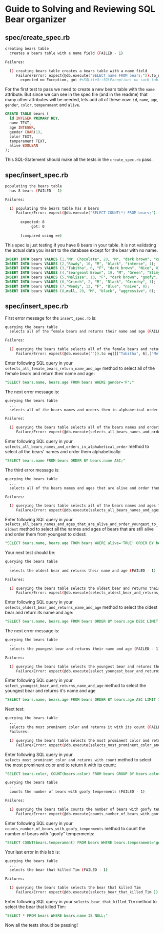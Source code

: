 # Guide to Solving and Reviewing SQL Bear organizer

## spec/create_spec.rb
```bash
creating bears table
  creates a bears table with a name field (FAILED - 1)

Failures:

  1) creating bears table creates a bears table with a name field
     Failure/Error: expect{@db.execute("SELECT name FROM bears;")}.to_not raise_exception
       expected no Exception, got #<SQLite3::SQLException: no such table: bears> with backtrace
```
For the first test to pass we need to create a new bears table with the `name` attribute. But since we can see in the spec file (and in the readme) that many other attributes will be needed, lets add all of these now: `id`, `name`, `age`, `gender`, `color`, `temperament` and `alive`.

```sql
CREATE TABLE bears (
  id INTEGER PRIMARY KEY,
  name TEXT,
  age INTEGER,
  gender CHAR(1),
  color TEXT,
  temperament TEXT,
  alive BOOLEAN
);
```
This SQL-Statement should make all the tests in the `create_spec.rb` pass.

## spec/insert_spec.rb

```bash
populating the bears table
  has 8 bears (FAILED - 1)

Failures:

  1) populating the bears table has 8 bears
     Failure/Error: expect(@db.execute("SELECT COUNT(*) FROM bears;").flatten[0]).to eq(8)
       
       expected: 8
            got: 0
       
       (compared using ==)

```
This spec is just testing if you have 8 bears in your table. It is not validating the actual data you insert to the database except for the bear with no name.

```sql
INSERT INTO bears VALUES (1,"Mr. Chocolate", 20, "M", "dark brown", "calm", 1);
INSERT INTO bears VALUES (2,"Rowdy", 10, "M", "black", "intense", 1);
INSERT INTO bears VALUES (3,"Tabitha", 6, "F", "dark brown", "Nice", 0);
INSERT INTO bears VALUES (4,"Seargeant Brown", 19, "M", "Green", "Slimy", 1);
INSERT INTO bears VALUES (5,"Melissa", 13, "F", "dark brown", "goofy", 1);
INSERT INTO bears VALUES (6,"Grinch", 2, "M", "Black", "Grinchy", 1);
INSERT INTO bears VALUES (7,"Wendy", 12, "F", "Blue", "naive", 0);
INSERT INTO bears VALUES (8,null, 20, "M", "black", "aggressive", 0);
```
## spec/insert_spec.rb
First error message for the `insert_spec.rb` is:

```bash
querying the bears table
  selects all of the female bears and returns their name and age (FAILED - 1)

Failures:

  1) querying the bears table selects all of the female bears and returns their name and age
     Failure/Error: expect(@db.execute('')).to eq([["Tabitha", 6],["Melissa", 13], ["Wendy", 6]])
```

Enter following SQL query in your `selects_all_female_bears_return_name_and_age` method to select all of the female bears and return their name and age:

```sql
"SELECT bears.name, bears.age FROM bears WHERE gender='F';"
```


The next error message is:

```bash
querying the bears table
  ...
  selects all of the bears names and orders them in alphabetical order (FAILED - 1)

Failures:

  1) querying the bears table selects all of the bears names and orders them in alphabetical order
     Failure/Error: expect(@db.execute(selects_all_bears_names_and_orders_in_alphabetical_order )).to eq([[nil],["Grinch"],["Melissa"],["Mr. Chocolate"],["Rowdy"],["Sargeant Brown"],["Tabitha"],["Wendy"]])
```

Enter following SQL query in your `selects_all_bears_names_and_orders_in_alphabetical_order` method to select all the bears' names and order them alphabetically:

```sql
"SELECT bears.name FROM bears ORDER BY bears.name ASC;"
```

The third error message is:

```bash
querying the bears table
  ...
  selects all of the bears names and ages that are alive and order them from youngest to oldest (FAILED - 1)

Failures:

  1) querying the bears table selects all of the bears names and ages that are alive and order them from youngest to oldest
     Failure/Error: expect(@db.execute(selects_all_bears_names_and_ages_that_are_alive_and_order_youngest_to_oldest)).to eq([["Grinch", 2], ["Tabitha", 6], ["Wendy", 6], ["Rowdy", 10], ["Melissa", 13]])
```
Enter following SQL query in your `selects_all_bears_names_and_ages_that_are_alive_and_order_youngest_to_oldest` method to select all the names and ages of bears that are still alive and order them from youngest to oldest:

```sql
"SELECT bears.name, bears.age FROM bears WHERE alive='TRUE' ORDER BY bears.age ASC;"
```

Your next test should be:

```bash
querying the bears table
  ...
  selects the oldest bear and returns their name and age (FAILED - 1)

Failures:

  1) querying the bears table selects the oldest bear and returns their name and age
     Failure/Error: expect(@db.execute(selects_oldest_bear_and_returns_name_and_age )).to eq([["Mr. Chocolate", 20]])
```

Enter following SQL query  in your `selects_oldest_bear_and_returns_name_and_age` method to select the oldest bear and return its name and age:

```sql
"SELECT bears.name, bears.age FROM bears ORDER BY bears.age DESC LIMIT 1;"
```

The next error message is:

```bash
querying the bears table
  ...
  selects the youngest bear and returns their name and age (FAILED - 1)

Failures:

  1) querying the bears table selects the youngest bear and returns their name and age
     Failure/Error: expect(@db.execute(select_youngest_bear_and_returns_name_and_age )).to eq([["Grinch", 2]])
```

Enter following SQL query in your `select_youngest_bear_and_returns_name_and_age` method to select the youngest bear and returns it's name and age

```sql
"SELECT bears.name, bears.age FROM bears ORDER BY bears.age ASC LIMIT 1;"
```

Next test:

```bash
querying the bears table
  ...
  selects the most prominent color and returns it with its count (FAILED - 1)
  Failures:

  1) querying the bears table selects the most prominent color and returns it with its count
     Failure/Error: expect(@db.execute(selects_most_prominent_color_and_returns_with_count)).to eq([["dark brown", 3]])
```

Enter following SQL query in your `selects_most_prominent_color_and_returns_with_count` method to select the most prominent color and to return it with its count:

```sql
"SELECT bears.color, COUNT(bears.color) FROM bears GROUP BY bears.color ORDER BY COUNT(*) DESC LIMIT 1;"
```

```bash
querying the bears table
  ...
  counts the number of bears with goofy temperments (FAILED - 1)

Failures:

  1) querying the bears table counts the number of bears with goofy temperments
     Failure/Error: expect(@db.execute(counts_number_of_bears_with_goofy_temperments )).to eq([[1]])
```

Enter following SQL query in your `counts_number_of_bears_with_goofy_temperments` method to count the number of bears with "goofy" temperments:

```sql
"SELECT COUNT(bears.temperament) FROM bears WHERE bears.temperament='goofy';"
```
Your last error in this lab is:

```bash
querying the bears table
  ...
  selects the bear that killed Tim (FAILED - 1)

Failures:

  1) querying the bears table selects the bear that killed Tim
     Failure/Error: expect(@db.execute(selects_bear_that_killed_Tim )).to eq([[8, nil, 20, "M", "black", "aggressive", "FALSE"]])
```

Enter following SQL query in your `selects_bear_that_killed_Tim` method to select the bear that killed Tim:
```sql
"SELECT * FROM bears WHERE bears.name IS NULL;"
```

Now all the tests should be passing!
